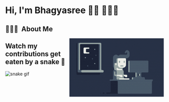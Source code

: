 # Hi, I'm Bhagyasree 👋🏾 👩🏾‍💻
  



## 👨🏻‍💻 &nbsp;About Me

<img alt="Night Coding" src="https://raw.githubusercontent.com/AVS1508/AVS1508/master/assets/Night-Coding.gif" align="right"/>

## Watch my contributions get eaten by a snake 🐍
![snake gif](https://github.com/tanyarajhans/Actions/blob/output/github-contribution-grid-snake.svg)                                                                                                                                 
